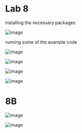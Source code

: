 # Lab 8

installing the necessary packages

![image](https://user-images.githubusercontent.com/78322824/168450091-da39ca0d-3e20-4a45-a4ba-7db7153b8996.png)

running some of the example code

![image](https://user-images.githubusercontent.com/78322824/168450098-7b2f0ec6-2d61-41b2-b26e-bce13df5de9b.png)

![image](https://user-images.githubusercontent.com/78322824/168450105-a30696ac-72d4-4217-a20e-a995ddf4497c.png)

![image](https://user-images.githubusercontent.com/78322824/168450164-c62f6c6a-af5a-4f87-852c-56c94653efda.png)

![image](https://user-images.githubusercontent.com/78322824/168450169-56643bba-8421-4329-aa70-e061b18e3dfb.png)

# 8B

![image](https://user-images.githubusercontent.com/78322824/168450172-dfa495e3-6768-45ab-bae8-cefea27d1536.png)

![image](https://user-images.githubusercontent.com/78322824/168450173-1d42cb05-c9ef-4a33-93e5-f5a47bd1904a.png)



